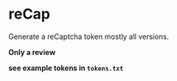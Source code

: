 # reCap
Generate a reCaptcha token mostly all versions.

<b> Only a review

see example tokens in `tokens.txt`
